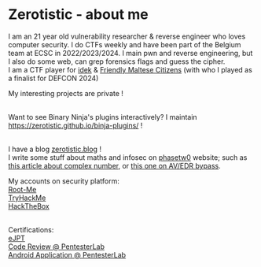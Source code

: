 # Zerotistic - about me
I am an 21 year old vulnerability researcher & reverse engineer who loves computer security. I do CTFs weekly and have been part of the Belgium team at ECSC in 2022/2023/2024. I main pwn and reverse engineering, but I also do some web, can grep forensics flags and guess the cipher. <br>
I am a CTF player for [idek](https://www.idek.team/) & [Friendly Maltese Citizens](https://ctf.mt/) (with who I played as a finalist for DEFCON 2024) <br>

My interesting projects are private !
<br><br>

Want to see Binary Ninja's plugins interactively? I maintain https://zerotistic.github.io/binja-plugins/ !
<br><br>

I have a blog [zerotistic.blog](https://zerotistic.blog/) ! <br>
I write some stuff about maths and infosec on [phasetw0](https://phasetw0.com) website; such as [this article about complex number](https://phasetw0.com/maths/complex-number/), or [this one on AV/EDR bypass](https://phasetw0.com/malware/edr-bypass/).


My accounts on security platform: <br>
[Root-Me](https://www.root-me.org/IAmZero) <br>
[TryHackMe](https://tryhackme.com/p/kav) <br>
[HackTheBox](https://app.hackthebox.eu/profile/154466) <br> 
<br>


Certifications:<br>
[eJPT](https://security.ine.com/certifications/ejpt-certification/) <br>
[Code Review @ PentesterLab](https://pentesterlab.com/) <br>
[Android Application @ PentesterLab](https://pentesterlab.com/) <br>

